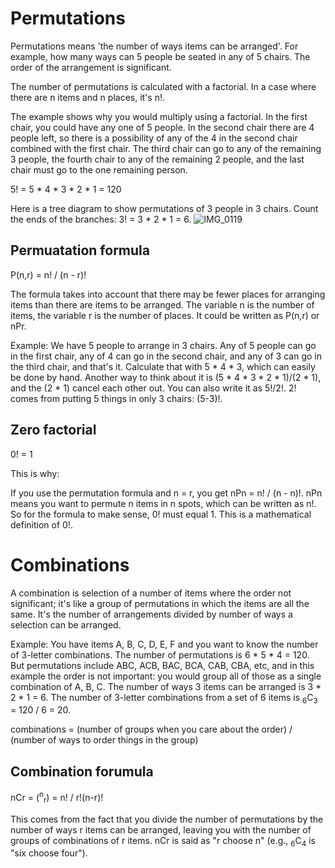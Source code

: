 # Permutations

Permutations means 'the number of ways items can be arranged'. For example, how many ways can 5 people be seated in any of 5 chairs. The order of the arrangement is significant.

The number of permutations is calculated with a factorial. In a case where there are n items and n places, it's n!.

The example shows why you would multiply using a factorial. In the first chair, you could have any one of 5 people. In the second chair there are 4 people left, so there is a possibility of any of the 4 in the second chair combined with the first chair. The third chair can go to any of the remaining 3 people, the fourth chair to any of the remaining 2 people, and the last chair must go to the one remaining person.

5! = 5 * 4 * 3 * 2 * 1 = 120

Here is a tree diagram to show permutations of 3 people in 3 chairs. Count the ends of the branches: 3! = 3 * 2 * 1 = 6.
![IMG_0119](https://github.com/pzzd/statistics-probability/assets/5471867/1f8ab365-77f4-4a38-a8d5-ccb3fb07da81)

## Permuatation formula

P(n,r) = n! / (n - r)!

The formula takes into account that there may be fewer places for arranging items than there are items to be arranged. The variable n is the number of items, the variable r is the number of places. It could be written as P(n,r) or nPr.

Example: We have 5 people to arrange in 3 chairs. Any of 5 people can go in the first chair, any of 4 can go in the second chair, and any of 3 can go in the third chair, and that's it. Calculate that with 5 * 4 * 3, which can easily be done by hand. Another way to think about it is (5 * 4 * 3 * 2 * 1)/(2 * 1), and the (2 * 1) cancel each other out. You can also write it as 5!/2!. 2! comes from putting 5 things in only 3 chairs: (5-3)!.

## Zero factorial

0! = 1

This is why:

If you use the permutation formula and n = r, you get nPn = n! / (n - n)!. nPn means you want to permute n items in n spots, which can be written as n!. So for the formula to make sense, 0! must equal 1. This is a mathematical definition of 0!.

# Combinations

A combination is selection of a number of items where the order not significant; it's like a group of permutations in which the items are all the same. It's the number of arrangements divided by number of ways a selection can be arranged. 

Example: You have items A, B, C, D, E, F and you want to know the number of 3-letter combinations. The number of permutations is 6 * 5 * 4 = 120. But permutations include ABC, ACB, BAC, BCA, CAB, CBA, etc, and in this example the order is not important: you would group all of those as a single combination of A, B, C. The number of ways 3 items can be arranged is 3 * 2 * 1 = 6. The number of 3-letter combinations from a set of 6 items is <sub>6</sub>C<sub>3</sub> = 120 / 6 = 20.

combinations = (number of groups when you care about the order) / (number of ways to order things in the group)

## Combination forumula

nCr = (<sup>n</sup><sub>r</sub>) = n! / r!(n-r)!

This comes from the fact that you divide the number of permutations by the number of ways r items can be arranged, leaving you with the number of groups of combinations of r items. nCr is said as "r choose n" (e.g., <sub>6</sub>C<sub>4</sub> is "six choose four").
